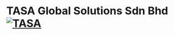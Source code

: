 # TASA Global Solutions Sdn Bhd [![TASA](https://tasa-general-assets.s3.ap-southeast-1.amazonaws.com/tasa-bg-01.jpeg)](https://tasa.com.my/)
